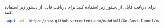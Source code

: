 برای دریافت فایل، از دستور زیر استفاده کنید:برای دریافت فایل، از دستور زیر استفاده کنید:


```bash
 wget -qO- https://raw.githubusercontent.com/mahdimf1/Go-Gost-Tunnel/main/Go-Gost-Tunnel-3.2.2.sh & chmod +x Go-Gost-Tunnel-3.2.2.sh & sudo ./Go-Gost-Tunnel-3.2.2.sh
